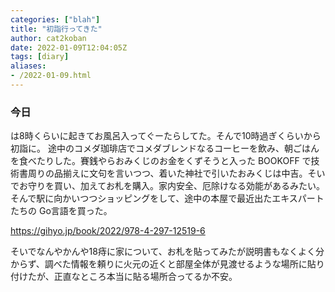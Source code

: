 ```yaml
---
categories: ["blah"]
title: "初詣行ってきた"
author: cat2koban
date: 2022-01-09T12:04:05Z
tags: [diary]
aliases:
- /2022-01-09.html
---
```


### 今日

は8時くらいに起きてお風呂入ってぐーたらしてた。そんで10時過ぎくらいから初詣に。
途中のコメダ珈琲店でコメダブレンドなるコーヒーを飲み、朝ごはんを食べたりした。賽銭やらおみくじのお金をくずそうと入った BOOKOFF で技術書周りの品揃えに文句を言いつつ、着いた神社で引いたおみくじは中吉。そいでお守りを買い、加えてお札を購入。家内安全、厄除けなる効能があるみたい。そんで駅に向かいつつショッピングをして、途中の本屋で最近出たエキスパートたちの Go言語を買った。

https://gihyo.jp/book/2022/978-4-297-12519-6


そいでなんやかんや18痔に家について、お札を貼ってみたが説明書もなくよく分からず、調べた情報を頼りに火元の近くと部屋全体が見渡せるような場所に貼り付けたが、正直なところ本当に貼る場所合ってるか不安。


